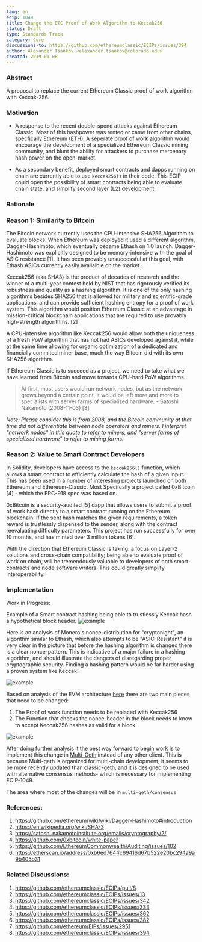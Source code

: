 ```yaml
---
lang: en
ecip: 1049
title: Change the ETC Proof of Work Algorithm to Keccak256
status: Draft
type: Standards Track
category: Core
discussions-to: https://github.com/ethereumclassic/ECIPs/issues/394
author: Alexander Tsankov <alexander.tsankov@colorado.edu>
created: 2019-01-08
---
```


### Abstract
A proposal to replace the current Ethereum Classic proof of work algorithm with Keccak-256.

### Motivation
* A response to the recent double-spend attacks against Ethereum Classic. Most of this hashpower was rented or came from other chains, specfically Ethereum (ETH). A seperate proof of work algorithm would encourage the development of a specialized Ethereum Classic mining community, and blunt the ability for attackers to purchase mercenary hash power on the open-market. 

* As a secondary benefit, deployed smart contracts and dapps running on chain are currently able to use `keccak256()` in their code. This ECIP could open the possibility of smart contracts being able to evaluate chain state, and simplify second layer (L2) development.

### Rationale

### Reason 1: Similarity to Bitcoin
The Bitcoin network currently uses the CPU-intensive SHA256 Algorithm to evaluate blocks. When Ethereum was deployed it used a different algorithm, Dagger-Hashimoto, which eventually became Ethash on 1.0 launch. Dagger-Hashimoto was explicitly designed to be memory-intensive with the goal of ASIC resistance [1]. It has been provably unsuccessful at this goal, with Ethash ASICs currently easily availalble on the market.

Keccak256 (aka SHA3) is the product of decades of research and the winner of a multi-year contest held by NIST that has rigorously verified its robustness and quality as a hashing algorithm. It is one of the only hashing algorithms besides SHA256 that is allowed for military and scientific-grade applications, and can provide sufficient hashing entropy for a proof of work system. This algorithm would position Ethereum Classic at an advantage in mission-critical blockchain applications that are required to use provably high-strength algorithms. [2]

A CPU-intensive algorithm like Keccak256 would allow both the uniqueness of a fresh PoW algorithm that has not had ASICs developed against it, while at the same time allowing for organic optimization of a dedicated and financially commited miner base, much the way Bitcoin did with its own SHA256 algorithm.

If Ethereum Classic is to succeed as a project, we need to take what we have learned from Bitcoin and move towards CPU-hard PoW algorithms.

> At first, most users would run network nodes, but as the network grows beyond a certain point, it would be left more and more to specialists with server farms of specialized hardware. - Satoshi Nakamoto (2008-11-03) [3]

*Note: Please consider this is from 2008, and the Bitcoin community at that time did not differentiate between node operators and miners. I interpret "network nodes" in this quote to refer to miners, and "server farms of specialized hardware" to refer to mining farms.*


### Reason 2: Value to Smart Contract Developers
In Solidity, developers have access to the `keccak256()` function, which allows a smart contract to efficiently calculate the hash of a given input. This has been used in a number of interesting projects launched on both Ethereum and Ethereum-Classic. Most Specifcally a project called 0xBitcoin [4] - which the ERC-918 spec was based on.

0xBitcoin is a security-audited [5] dapp that allows users to submit a proof of work hash directly to a smart contract running on the Ethereum blockchain. If the sent hash matches the given requirements, a token reward is trustlessly dispensed to the sender, along with the contract reevaluating difficulty parameters. This project has run successfully for over 10 months, and has minted over 3 million tokens [6].

With the direction that Ethereum Classic is taking: a focus on Layer-2 solutions and cross-chain compatibility; being able to evaluate proof of work on chain, will be tremendously valuable to developers of both smart-contracts and node software writers. This could greatly simplify interoperability. 

### Implementation

Work in Progress:

Example of a Smart contract hashing being able to trustlessly Keccak hash a hypothetical block header.
![example](https://i.imgur.com/xh3WgCF.png)

Here is an analysis of Monero's nonce-distribution for "cryptonight", an algorithm similar to Ethash, which also attempts to be "ASIC-Resistant" it is very clear in the picture that before the hashing algorithm is changed there is a clear nonce-pattern. This is indicative of a major failure in a hashing algorithm, and should illustrate the dangers of disregarding proper cryptographic security. Finding a hashing pattern would be far harder using a proven system like Keccak:

![example](https://i.imgur.com/vVdmzm9.jpg)

Based on analysis of the EVM architecture [here](https://cdn.discordapp.com/attachments/223675625334898688/534597157693685760/eth.jpg) there are two main pieces that need to be changed:

1. The Proof of work function needs to be replaced with Keccak256
2. The Function that checks the nonce-header  in the block needs to know to accept Keccak256 hashes as valid for a block.

![example](https://i.imgur.com/2hobqOL.png)

After doing further analysis it the best way forward to begin work is to implement this change in [Multi-Geth](https://github.com/ethoxy/multi-geth) instead of any other client. This is because Multi-geth is organized for multi-chain development, it seems to be more recently updated than classic-geth, and it is designed to be used with alternative consensus methods- which is necessary for implementing ECIP-1049.

The area where most of the changes will be in `multi-geth/consensus`

### References: 

1. https://github.com/ethereum/wiki/wiki/Dagger-Hashimoto#introduction
2. https://en.wikipedia.org/wiki/SHA-3
3. https://satoshi.nakamotoinstitute.org/emails/cryptography/2/
4. https://github.com/0xbitcoin/white-paper
5. https://github.com/EthereumCommonwealth/Auditing/issues/102
6. https://etherscan.io/address/0xb6ed7644c69416d67b522e20bc294a9a9b405b31

### Related Discussions: 

1. https://github.com/ethereumclassic/ECIPs/pull/8
2. https://github.com/ethereumclassic/ECIPs/issues/13
3. https://github.com/ethereumclassic/ECIPs/issues/342
4. https://github.com/ethereumclassic/ECIPs/issues/333
5. https://github.com/ethereumclassic/ECIPs/issues/362
6. https://github.com/ethereumclassic/ECIPs/issues/382
7. https://github.com/ethereum/EIPs/issues/2951
8. https://github.com/ethereumclassic/ECIPs/issues/394

